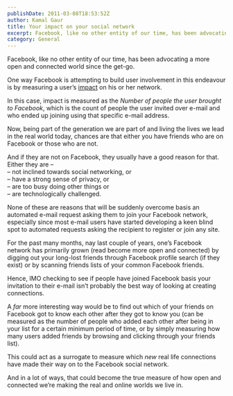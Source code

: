 ```yaml
---
publishDate: 2011-03-08T18:53:52Z
author: Kamal Gaur
title: Your impact on your social network 
excerpt: Facebook, like no other entity of our time, has been advocating a more open and connected world since the get-go. One way Facebook is attempting… 
category: General
---
```


Facebook, like no other entity of our time, has been advocating a more open and connected world since the get-go.

One way Facebook is attempting to build user involvement in this endeavour is by measuring a user’s [impact](http://www.facebook.com/impact) on his or her network.

In this case, impact is measured as the _Number of people the user brought to Facebook_, which is the count of people the user invited over e-mail and who ended up joining using that specific e-mail address.

Now, being part of the generation we are part of and living the lives we lead in the real world today, chances are that either you have friends who are on Facebook or those who are not.

And if they are not on Facebook, they usually have a good reason for that. Either they are –  
– not inclined towards social networking, or  
– have a strong sense of privacy, or  
– are too busy doing other things or  
– are technologically challenged.

None of these are reasons that will be suddenly overcome basis an automated e-mail request asking them to join your Facebook network, especially since most e-mail users have started developing a keen blind spot to automated requests asking the recipient to register or join any site.

For the past many months, nay last couple of years, one’s Facebook network has primarily grown (read become more open and connected) by digging out your long-lost friends through Facebook profile search (if they exist) or by scanning friends lists of your common Facebook friends.

Hence, IMO checking to see if people have joined Facebook basis your invitation to their e-mail isn’t probably the best way of looking at creating connections.

A _far_ more interesting way would be to find out which of your friends on Facebook got to know each other after they got to know you (can be measured as the number of people who added each other after being in your list for a certain minimum period of time, or by simply measuring how many users added friends by browsing and clicking through your friends list).

This could act as a surrogate to measure which _new_ real life connections have made their way on to the Facebook social network.

And in a lot of ways, that could become the true measure of how open and connected we’re making the real and online worlds we live in.
